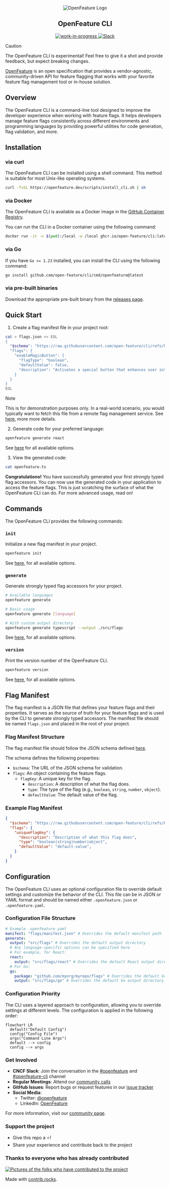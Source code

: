 <!-- markdownlint-disable MD033 -->
<!-- x-hide-in-docs-start -->
<p align="center">
  <picture>
    <source media="(prefers-color-scheme: dark)" srcset="https://raw.githubusercontent.com/open-feature/community/0e23508c163a6a1ac8c0ced3e4bd78faafe627c7/assets/logo/horizontal/white/openfeature-horizontal-white.svg" />
    <img align="center" alt="OpenFeature Logo" src="https://raw.githubusercontent.com/open-feature/community/0e23508c163a6a1ac8c0ced3e4bd78faafe627c7/assets/logo/horizontal/black/openfeature-horizontal-black.svg" />
  </picture>
</p>

<h2 align="center">OpenFeature CLI</h2>
<!-- x-hide-in-docs-end -->
<!-- The 'github-badges' class is used in the docs -->
<p align="center" class="github-badges">
  <a href="https://github.com/orgs/open-feature/projects/17">
    <img alt="work-in-progress" src="https://img.shields.io/badge/status-WIP-yellow" />
  </a>
  <a href="https://cloud-native.slack.com/archives/C07DY4TUDK6">
    <img alt="Slack" src="https://img.shields.io/badge/slack-%40cncf%2Fopenfeature-brightgreen?style=flat&logo=slack" />
  </a>
</p>
<!-- x-hide-in-docs-start -->

> [!CAUTION]
> The OpenFeature CLI is experimental!
> Feel free to give it a shot and provide feedback, but expect breaking changes.

[OpenFeature](https://openfeature.dev) is an open specification that provides a vendor-agnostic, community-driven API for feature flagging that works with your favorite feature flag management tool or in-house solution.
<!-- x-hide-in-docs-end -->

## Overview

The OpenFeature CLI is a command-line tool designed to improve the developer experience when working with feature flags.
It helps developers manage feature flags consistently across different environments and programming languages by providing powerful utilities for code generation, flag validation, and more.

## Installation

### via curl

The OpenFeature CLI can be installed using a shell command.
This method is suitable for most Unix-like operating systems.

```bash
curl -fsSL https://openfeature.dev/scripts/install_cli.sh | sh
```

### via Docker

The OpenFeature CLI is available as a Docker image in the [GitHub Container Registry](https://github.com/open-feature/cli/pkgs/container/cli).

You can run the CLI in a Docker container using the following command:

```bash
docker run -it -v $(pwd):/local -w /local ghcr.io/open-feature/cli:latest
```

### via Go

If you have `Go >= 1.23` installed, you can install the CLI using the following command:

```bash
go install github.com/open-feature/cli/cmd/openfeature@latest
```

### via pre-built binaries

Download the appropriate pre-built binary from the [releases page](https://github.com/open-feature/cli/releases).

## Quick Start

1. Create a flag manifest file in your project root:

```bash
cat > flags.json << EOL
{
  "$schema": "https://raw.githubusercontent.com/open-feature/cli/refs/heads/main/schema/v0/flag-manifest.json",
  "flags": {
    "enableMagicButton": {
      "flagType": "boolean",
      "defaultValue": false,
      "description": "Activates a special button that enhances user interaction with magical, intuitive functionalities."
    }
  }
}
EOL
```

> [!NOTE]
> This is for demonstration purposes only.
> In a real-world scenario, you would typically want to fetch this file from a remote flag management service.
> See [here](https://github.com/open-feature/cli/issues/3), more more details.

2. Generate code for your preferred language:

```bash
openfeature generate react
```

See [here](./docs/commands/openfeature_generate.md) for all available options.

3. View the generated code:

```bash
cat openfeature.ts
```

**Congratulations!**
You have successfully generated your first strongly typed flag accessors.
You can now use the generated code in your application to access the feature flags.
This is just scratching the surface of what the OpenFeature CLI can do.
For more advanced usage, read on!

## Commands

The OpenFeature CLI provides the following commands:

### `init`

Initialize a new flag manifest in your project.

```bash
openfeature init
```

See [here](./docs/commands/openfeature_init.md), for all available options.

### `generate`

Generate strongly typed flag accessors for your project.

```bash
# Available languages
openfeature generate

# Basic usage
openfeature generate [language]

# With custom output directory
openfeature generate typescript --output ./src/flags
```

See [here](./docs/commands/openfeature_generate.md), for all available options.

### `version`

Print the version number of the OpenFeature CLI.

```bash
openfeature version
```

See [here](./docs/commands/openfeature_version.md), for all available options.

## Flag Manifest

The flag manifest is a JSON file that defines your feature flags and their properties.
It serves as the source of truth for your feature flags and is used by the CLI to generate strongly typed accessors.
The manifest file should be named `flags.json` and placed in the root of your project.

### Flag Manifest Structure

The flag manifest file should follow the JSON schema defined [here](https://raw.githubusercontent.com/open-feature/cli/refs/heads/main/schema/v0/flag-manifest.json).

The schema defines the following properties:

- `$schema`: The URL of the JSON schema for validation.
- `flags`: An object containing the feature flags.
  - `flagKey`: A unique key for the flag.
    - `description`: A description of what the flag does.
    - `type`: The type of the flag (e.g., `boolean`, `string`, `number`, `object`).
    - `defaultValue`: The default value of the flag.

### Example Flag Manifest

```json
{
  "$schema": "https://raw.githubusercontent.com/open-feature/cli/refs/heads/main/schema/v0/flag-manifest.json",
  "flags": {
    "uniqueFlagKey": {
      "description": "Description of what this flag does",
      "type": "boolean|string|number|object",
      "defaultValue": "default-value",
    }
  }
}
```

## Configuration

The OpenFeature CLI uses an optional configuration file to override default settings and customize the behavior of the CLI.
This file can be in JSON or YAML format and should be named either `.openfeature.json` or `.openfeature.yaml`.

### Configuration File Structure

```yaml
# Example .openfeature.yaml
manifest: "flags/manifest.json" # Overrides the default manifest path
generate:
  output: "src/flags" # Overrides the default output directory
  # Any language-specific options can be specified here
  # For example, for React:
  react:
    output: "src/flags/react" # Overrides the default React output directory
  # For Go:
  go:
    package: "github.com/myorg/myrepo/flags" # Overrides the default Go package name
    output: "src/flags/go" # Overrides the default Go output directory
```

### Configuration Priority

The CLI uses a layered approach to configuration, allowing you to override settings at different levels.
The configuration is applied in the following order:

```mermaid
flowchart LR
  default("Default Config")
  config("Config File")
  args("Command Line Args")
  default --> config
  config --> args
```

### Get Involved

- **CNCF Slack**: Join the conversation in the [#openfeature](https://cloud-native.slack.com/archives/C0344AANLA1) and [#openfeature-cli](https://cloud-native.slack.com/archives/C07DY4TUDK6) channel
- **Regular Meetings**: Attend our [community calls](https://zoom-lfx.platform.linuxfoundation.org/meetings/openfeature)
- **GitHub Issues**: Report bugs or request features in our [issue tracker](https://github.com/open-feature/cli/issues)
- **Social Media**:
  - Twitter: [@openfeature](https://twitter.com/openfeature)
  - LinkedIn: [OpenFeature](https://www.linkedin.com/company/openfeature/)

For more information, visit our [community page](https://openfeature.dev/community/).

### Support the project

- Give this repo a ⭐️!
- Share your experience and contribute back to the project

### Thanks to everyone who has already contributed

<a href="https://github.com/open-feature/cli/graphs/contributors">
  <img src="https://contrib.rocks/image?repo=open-feature/cli" alt="Pictures of the folks who have contributed to the project" />
</a>

Made with [contrib.rocks](https://contrib.rocks).
<!-- x-hide-in-docs-end -->

